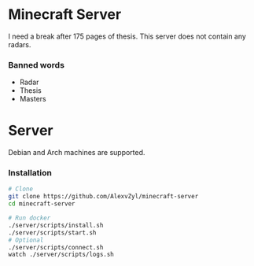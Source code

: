 # Minecraft Server

<!-- [![Tests](https://github.com/AlexvZyl/minecraft-server/workflows/Tests/badge.svg)](https://github.com/AlexvZyl/minecraft-server/actions?workflow=Tests) --> 

I need a break after 175 pages of thesis.  This server does not contain any radars.

### Banned words

- Radar
- Thesis
- Masters

# Server

Debian and Arch machines are supported.

### Installation

```bash
# Clone
git clone https://github.com/AlexvZyl/minecraft-server
cd minecraft-server

# Run docker
./server/scripts/install.sh
./server/scripts/start.sh
# Optional
./server/scripts/connect.sh
watch ./server/scripts/logs.sh
```
